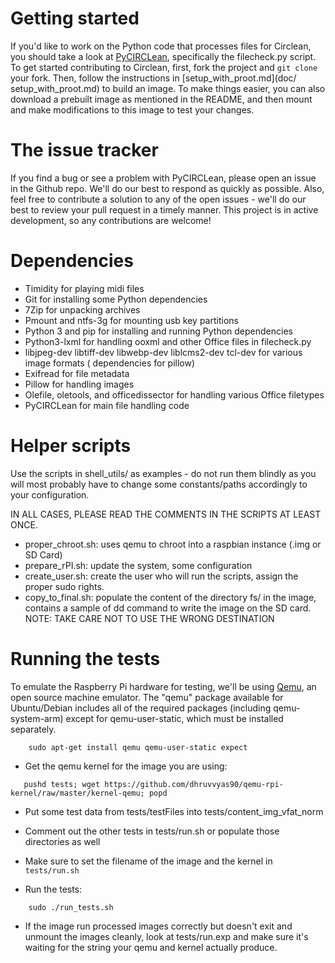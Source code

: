 Getting started
===============

If you'd like to work on the Python code that processes files for Circlean, you should
take a look at [PyCIRCLean](https://github.com/CIRCL/PyCIRCLean), specifically the
filecheck.py script. To get started contributing to Circlean, first, fork the project and
`git clone` your fork. Then, follow the instructions in [setup_with_proot.md](doc/
setup_with_proot.md) to build an image. To make things easier, you can also download a
prebuilt image as mentioned in the README, and then mount and make modifications to this
image to test your changes.

The issue tracker
=================

If you find a bug or see a problem with PyCIRCLean, please open an issue in the Github
repo. We'll do our best to respond as quickly as possible. Also, feel free to contribute a
solution to any of the open issues - we'll do our best to review your pull request in a
timely manner. This project is in active development, so any contributions are welcome!

Dependencies
============
* Timidity for playing midi files
* Git for installing some Python dependencies
* 7Zip for unpacking archives
* Pmount and ntfs-3g for mounting usb key partitions
* Python 3 and pip for installing and running Python dependencies
* Python3-lxml for handling ooxml and other Office files in filecheck.py
* libjpeg-dev libtiff-dev libwebp-dev liblcms2-dev tcl-dev for various image formats (
dependencies for pillow)
* Exifread for file metadata
* Pillow for handling images
* Olefile, oletools, and officedissector for handling various Office filetypes
* PyCIRCLean for main file handling code

Helper scripts
==============

Use the scripts in shell_utils/ as examples - do not run them blindly as you will most
probably have to change some constants/paths accordingly to your configuration.

IN ALL CASES, PLEASE READ THE COMMENTS IN THE SCRIPTS AT LEAST ONCE.

* proper_chroot.sh: uses qemu to chroot into a raspbian instance (.img or SD Card)
* prepare_rPI.sh: update the system, some configuration
* create_user.sh: create the user who will run the scripts, assign the proper sudo rights.
* copy_to_final.sh: populate the content of the directory fs/ in the image,
    contains a sample of dd command to write the image on the SD card.
    NOTE: TAKE CARE NOT TO USE THE WRONG DESTINATION


Running the tests
=================

To emulate the Raspberry Pi hardware for testing, we'll be using
[Qemu](http://wiki.qemu.org/Main_Page), an open source machine emulator.
The "qemu" package available for Ubuntu/Debian includes all of the required
packages (including qemu-system-arm) except for qemu-user-static, which must
be installed separately.

```
    sudo apt-get install qemu qemu-user-static expect
```

* Get the qemu kernel for the image you are using:

```
   pushd tests; wget https://github.com/dhruvvyas90/qemu-rpi-kernel/raw/master/kernel-qemu; popd
```

* Put some test data from tests/testFiles into tests/content_img_vfat_norm

* Comment out the other tests in tests/run.sh or populate those directories as
  well

* Make sure to set the filename of the image and the kernel in `tests/run.sh`

* Run the tests:

```
    sudo ./run_tests.sh
```

* If the image run processed images correctly but doesn't exit and unmount the
  images cleanly, look at tests/run.exp and make sure it's waiting for the
  string your qemu and kernel actually produce.
